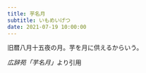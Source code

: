 ```yaml
---
title: 芋名月
subtitle: いもめいげつ
date: 2021-07-19 10:00:00
---
```


旧暦八月十五夜の月。芋を月に供えるからいう。

<cite>広辞苑「芋名月」</cite>より引用